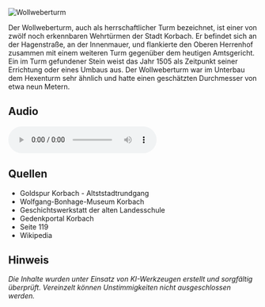 ![Wollweberturm](./images/korbach/p19.jpg)

Der Wollweberturm, auch als herrschaftlicher Turm bezeichnet, ist einer von zwölf noch erkennbaren Wehrtürmen der Stadt Korbach. Er befindet sich an der Hagenstraße, an der Innenmauer, und flankierte den Oberen Herrenhof zusammen mit einem weiteren Turm gegenüber dem heutigen Amtsgericht. Ein im Turm gefundener Stein weist das Jahr 1505 als Zeitpunkt seiner Errichtung oder eines Umbaus aus. Der Wollweberturm war im Unterbau dem Hexenturm sehr ähnlich und hatte einen geschätzten Durchmesser von etwa neun Metern.

## Audio

<audio controls class="full-width-audio">
  <source src="locales/korbach/de/p19.mp3" type="audio/mpeg">
  Dein Browser unterstützt kein Audioelement.
</audio>

## Quellen

- Goldspur Korbach - Altststadtrundgang
- Wolfgang-Bonhage-Museum Korbach
- Geschichtswerkstatt der alten Landesschule
- Gedenkportal Korbach
- Seite 119
- Wikipedia

## Hinweis

_Die Inhalte wurden unter Einsatz von KI-Werkzeugen erstellt und sorgfältig überprüft. Vereinzelt können Unstimmigkeiten nicht ausgeschlossen werden._